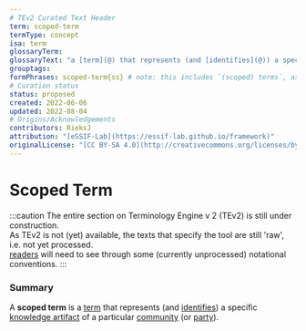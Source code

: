 ```yaml
---
# TEv2 Curated Text Header
term: scoped-term
termType: concept
isa: term
glossaryTerm:
glossaryText: "a [term](@) that represents (and [identifies](@)) a specific [knowledge artifact](@) of a particular [community](@) (or [party](@))."
grouptags:
formPhrases: scoped-term{ss} # note: this includes `(scoped) terms`, as brackets are replaced with `-`, and multiple `-`s are replaced by a single `-`
# Curation status
status: proposed
created: 2022-06-06
updated: 2022-08-04
# Origins/Acknowledgements
contributors: RieksJ
attribution: "[eSSIF-Lab](https://essif-lab.github.io/framework)"
originalLicense: "[CC BY-SA 4.0](http://creativecommons.org/licenses/by-sa/4.0/?ref=chooser-v1)"
---
```


# Scoped Term

:::caution
The entire section on Terminology Engine v 2 (TEv2) is still under construction.<br/>
As TEv2 is not (yet) available, the texts that specify the tool are still 'raw', i.e. not yet processed.<br/>[readers](@) will need to see through some (currently unprocessed) notational conventions.
:::

### Summary
A **scoped term** is a [term](@) that represents (and [identifies](@)) a specific [knowledge artifact](@) of a particular [community](@) (or [party](@)).
